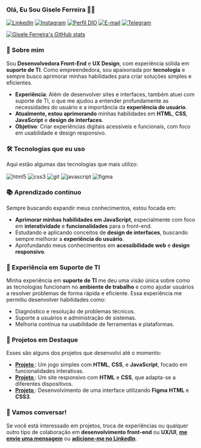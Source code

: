 ### Olá, Eu Sou Gisele Ferreira 👩‍💻


[![LinkedIn](https://img.shields.io/badge/LinkedIn-0077B5?style=for-the-badge&logo=linkedin&logoColor=white)](https://www.linkedin.com/in/gisele-ferreira-69035625a/)
[![Instagram](https://img.shields.io/badge/Instagram-E4405F?style=for-the-badge&logo=instagram&logoColor=white)](https://www.instagram.com/_gisele_.f)
[![Perfil DIO](https://img.shields.io/badge/-%20Perfil%20na%20DIO-0077B5?style=for-the-badge&logo=gitbook&logoColor=white)](https://web.dio.me/users/giseleferreiragi3?tab=achievements)
[![E-mail](https://img.shields.io/badge/Gmail-D14836?style=for-the-badge&logo=gmail&logoColor=white)](mailto:gisele.ferreira@email.com)
[![Telegram](https://img.shields.io/badge/Telegram-2CA5E0?style=for-the-badge&logo=telegram&logoColor=white)](https://t.me/giseleferreiras)

[![Gisele Ferreira's GitHub stats](https://github-readme-stats.vercel.app/api?username=giseleferreiras)](https://github.com/giseleferreiras/github-readme-stats)

### 🚀 Sobre mim

Sou **Desenvolvedora Front-End** e **UX Design**, com experiência sólida em **suporte de TI**. Como empreendedora, sou apaixonada por **tecnologia** e sempre busco aprimorar minhas habilidades para criar soluções simples e eficientes. 

- **Experiência**: Além de desenvolver sites e interfaces, também atuei com suporte de TI, o que me ajudou a entender profundamente as necessidades do usuário e a importância da **experiência do usuário**.
- **Atualmente, estou aprimorando** minhas habilidades em **HTML**, **CSS**, **JavaScript** e **design de interfaces**.
- **Objetivo**: Criar experiências digitais acessíveis e funcionais, com foco em usabilidade e design responsivo.

### 🛠 Tecnologias que eu uso

Aqui estão algumas das tecnologias que mais utilizo:

<div style="display: inline-block">
  <img align="center" alt="html5" src="https://img.shields.io/badge/HTML5-E34F26?style=for-the-badge&logo=html5&logoColor=white" />
  <img align="center" alt="css3" src="https://img.shields.io/badge/CSS3-1572B6?style=for-the-badge&logo=css3&logoColor=white" />
    <img align="center" alt="git" src="https://img.shields.io/badge/Git-F05032?style=for-the-badge&logo=git&logoColor=white" />
  <img align="center" alt="javascript" src="https://img.shields.io/badge/JavaScript-F7DF1E?style=for-the-badge&logo=javascript&logoColor=black" />
  <img align="center" alt="figma" src="https://img.shields.io/badge/Figma-F24E1E?style=for-the-badge&logo=figma&logoColor=white" />
</div>

### 📚 Aprendizado contínuo

Sempre buscando expandir meus conhecimentos, estou focada em:

- **Aprimorar minhas habilidades em JavaScript**, especialmente com foco em **interatividade** e **funcionalidades** para o front-end.
- Estudando e aplicando conceitos de **design de interfaces**, buscando sempre melhorar a **experiência do usuário**.
- Aprofundando meus conhecimentos em **acessibilidade web** e **design responsivo**.

### 💼 Experiência em Suporte de TI

Minha experiência em **suporte de TI** me deu uma visão única sobre como as tecnologias funcionam no **ambiente de trabalho** e como ajudar usuários a resolver problemas de forma rápida e eficiente. Essa experiência me permitiu desenvolver habilidades como:

- Diagnóstico e resolução de problemas técnicos.
- Suporte a usuários e administração de sistemas.
- Melhoria contínua na usabilidade de ferramentas e plataformas.

### 📂 Projetos em Destaque

Esses são alguns dos projetos que desenvolvi até o momento:

- **[Projeto ](https://github.com/GiseleFerreiras/Detona-Ralph-Jogo-em-JavaScript.git)**: Um jogo simples com **HTML**, **CSS**, e **JavaScript**, focado em funcionalidades interativas.
- **[Projeto ](link-do-repositorio)**: Um site responsivo com **HTML** e **CSS**, que adapta-se a diferentes dispositivos.
- **[Projeto ](https://github.com/GiseleFerreiras/Desafio-landing-page)**: Desenvolvimento de uma interface utilizando **Figma** **HTML** e **CSS3**.

### 💬 Vamos conversar!

Se você está interessado em projetos, troca de experiências ou qualquer outro tipo de colaboração em **desenvolvimento front-end** ou **UX/UI**, **[me envie uma mensagem](mailto:giseleferreiragi3@gmail.com)** ou **[adicione-me no LinkedIn](https://www.linkedin.com/in/gisele-ferreira-69035625a/)**.

